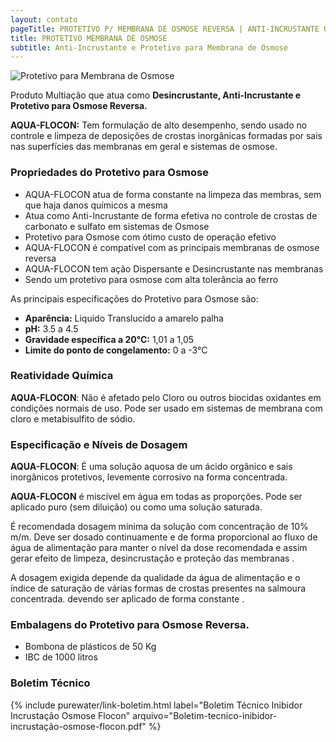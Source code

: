 ```yaml
---
layout: contato
pageTitle: PROTETIVO P/ MEMBRANA DE OSMOSE REVERSA | ANTI-INCRUSTANTE OSMOSE |PUREWATER EFLUENTES
title: PROTETIVO MEMBRANA DE OSMOSE
subtitle: Anti-Incrustante e Protetivo para Membrana de Osmose
---
```

<img class="img-responsive pull-right" style="max-width: 90%;" src="../../website/images/protetivo para osmose reversa.png" alt="Protetivo para Membrana de Osmose">

<br />

Produto Multiação que atua como **Desincrustante, Anti-Incrustante e Protetivo para Osmose Reversa.**

**AQUA-FLOCON:**  Tem formulação de alto desempenho, sendo usado no controle e limpeza de deposições de crostas inorgânicas formadas por sais nas superfícies das membranas em geral e sistemas de osmose. 

### **Propriedades do Protetivo para Osmose**

>
- AQUA-FLOCON atua de forma constante na limpeza das membras, sem que haja danos químicos a mesma
- Atua como Anti-Incrustante de forma efetiva no controle de crostas de carbonato e sulfato em sistemas de Osmose
- Protetivo para Osmose com ótimo custo de operação efetivo
- AQUA-FLOCON é compatível com as principais membranas de osmose reversa
- AQUA-FLOCON tem ação Dispersante e Desincrustante nas membranas
- Sendo um protetivo para osmose com alta tolerância ao ferro
>

As principais especificações do Protetivo para Osmose são: 

- **Aparência:** Liquido Translucido a amarelo palha 
- **pH:** 3.5 a 4.5 
- **Gravidade específica a 20°C:** 1,01 a 1,05 
- **Limite do ponto de congelamento:** 0 a -3°C


### **Reatividade Química**

**AQUA-FLOCON**: Não é afetado pelo Cloro ou outros biocidas oxidantes em condições normais de uso. Pode ser usado em sistemas de membrana com cloro e metabisulfito de sódio.

### **Especificação e Níveis de Dosagem**

**AQUA-FLOCON**: É uma solução aquosa de um ácido orgânico e sais inorgânicos protetivos, levemente corrosivo na forma concentrada. 

**AQUA-FLOCON** é miscível em água em todas as proporções. Pode ser aplicado puro (sem diluição) ou como uma solução saturada. 

É recomendada dosagem mínima da solução com concentração de 10% m/m. 
Deve ser dosado continuamente e de forma proporcional ao fluxo de água de alimentação para manter o nível da dose recomendada e assim gerar efeito de limpeza, desincrustação e proteção das membranas . 

A dosagem exigida depende da qualidade da água de alimentação e o índice de saturação de várias formas de crostas presentes na salmoura concentrada. devendo ser aplicado de forma constante .

### **Embalagens do Protetivo para Osmose Reversa.**

- Bombona de plásticos de 50 Kg 
- IBC de 1000 litros

### **Boletim Técnico**

{% include purewater/link-boletim.html 
   label="Boletim Técnico Inibidor Incrustação Osmose Flocon" 
   arquivo="Boletim-tecnico-inibidor-incrustação-osmose-flocon.pdf" %}
   
   
   
